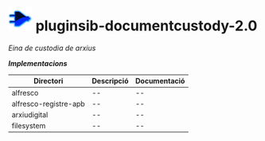 # ![Logo](https://github.com/GovernIB/maven/raw/binaris/pluginsib/projectinfo_Attachments/icon.jpg) pluginsib-documentcustody-2.0
*Eina de custodia de arxius*


***Implementacions***

Directori | Descripció | Documentació
------------ | ------------- | -------------
alfresco | -- | -- 
alfresco-registre-apb | -- | --
arxiudigital | -- | --
filesystem | -- | --
